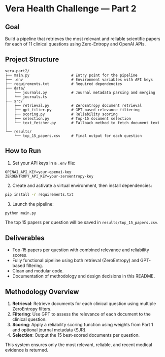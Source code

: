 # Vera Health Challenge — Part 2

## Goal

Build a pipeline that retrieves the most relevant and reliable scientific papers for each of 11 clinical questions using Zero-Entropy and OpenAI APIs.

## Project Structure

```
vera-part2/
├── main.py                   # Entry point for the pipeline
├── .env                      # Environment variables with API keys
├── requirements.txt          # Required dependencies
├── data/
│   └── journals.py           # Journal metadata parsing and merging
│   └── journals.ts
├── src/
│   ├── retrieval.py          # ZeroEntropy document retrieval
│   ├── gpt_filter.py         # GPT-based relevance filtering
│   ├── scoring.py            # Reliability scoring
│   ├── selection.py          # Top-15 document selection
│   └── text_fetcher.py       # Fallback method to fetch document text
│
└── results/
    └── top_15_papers.csv     # Final output for each question
```

## How to Run

1. Set your API keys in a `.env` file:
```
OPENAI_API_KEY=your-openai-key
ZEROENTROPY_API_KEY=your-zeroentropy-key
```

2. Create and activate a virtual environment, then install dependencies:
```bash
pip install -r requirements.txt
```

3. Launch the pipeline:
```bash
python main.py
```

The top 15 papers per question will be saved in `results/top_15_papers.csv`.

## Deliverables

- Top-15 papers per question with combined relevance and reliability scores.
- Fully functional pipeline using both retrieval (ZeroEntropy) and GPT-based filtering.
- Clean and modular code.
- Documentation of methodology and design decisions in this README.

## Methodology Overview

1. **Retrieval**: Retrieve documents for each clinical question using multiple ZeroEntropy filters.
2. **Filtering**: Use GPT to assess the relevance of each document to the clinical question.
3. **Scoring**: Apply a reliability scoring function using weights from Part 1 and optional journal metadata (SJR).
4. **Selection**: Output the 15 best-scored documents per question.

This system ensures only the most relevant, reliable, and recent medical evidence is returned.

